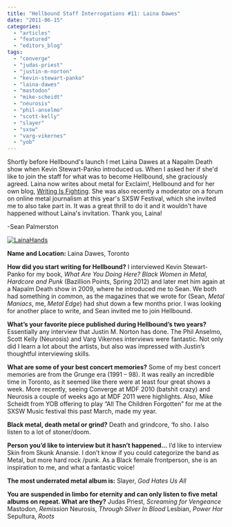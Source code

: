 ```yaml
---
title: "Hellbound Staff Interrogations #11: Laina Dawes"
date: "2011-06-15"
categories: 
  - "articles"
  - "featured"
  - "editors_blog"
tags: 
  - "converge"
  - "judas-priest"
  - "justin-m-norton"
  - "kevin-stewart-panko"
  - "laina-dawes"
  - "mastodon"
  - "mike-scheidt"
  - "neurosis"
  - "phil-anselmo"
  - "scott-kelly"
  - "slayer"
  - "sxsw"
  - "varg-vikernes"
  - "yob"
---
```


Shortly before Hellbound's launch I met Laina Dawes at a Napalm Death show when Kevin Stewart-Panko introduced us. When I asked her if she'd like to join the staff for what was to become Hellbound, she graciously agreed. Laina now writes about metal for Exclaim!, Hellbound and for her own blog, [Writing Is Fighting](http://www.lainad.typepad.com/). She was also recently a moderator on a forum on online metal journalism at this year's SXSW Festival, which she invited me to also take part in. It was a great thrill to do it and it wouldn't have happened without Laina's invitation. Thank you, Laina!

\-Sean Palmerston

[![](http://www.hellbound.ca/wp-content/uploads/2011/06/LainaHands-290x193.jpg "LainaHands")](http://www.hellbound.ca/wp-content/uploads/2011/06/LainaHands.jpg)

**Name and Location:** Laina Dawes, Toronto

**How did you start writing for Hellbound?** I interviewed Kevin Stewart-Panko for my book, _What Are You Doing Here? Black Women in Metal, Hardcore and Punk_ (Bazillion Points, Spring 2012) and later met him again at a Napalm Death show in 2009, where he introduced me to Sean. We both had something in common, as the magazines that we wrote for (Sean, _Metal Maniacs_, me, _Metal Edge_) had shut down a few months prior. I was looking for another place to write, and Sean invited me to join Hellbound.

**What’s your favorite piece published during Hellbound’s two years?** Essentially any interview that Justin M. Norton has done. The Phil Anselmo, Scott Kelly (Neurosis) and Varg Vikernes interviews were fantastic. Not only did I learn a lot about the artists, but also was impressed with Justin’s thoughtful interviewing skills.

**What are some of your best concert memories?** Some of my best concert memories are from the Grunge era (1991 – 98). It was really an incredible time in Toronto, as it seemed like there were at least four great shows a week. More recently, seeing Converge at MDF 2010 (batshit crazy) and Neurosis a couple of weeks ago at MDF 2011 were highlights. Also, Mike Scheidt from YOB offering to play “All The Children Forgotten” for me at the SXSW Music festival this past March, made my year.

**Black metal, death metal or grind?** Death and grindcore, ‘fo sho. I also listen to a lot of stoner/doom.

**Person you’d like to interview but it hasn’t happened…** I’d like to interview Skin from Skunk Anansie. I don’t know if you could categorize the band as Metal, but more hard rock /punk. As a Black female frontperson, she is an inspiration to me, and what a fantastic voice!

**The most underrated metal album is:** Slayer, _God Hates Us All_

**You are suspended in limbo for eternity and can only listen to five metal albums on repeat. What are they?** Judas Priest, _Screaming for Vengeance_ Mastodon, _Remission_ Neurosis, _Through Silver In Blood_ Lesbian, _Power Hor_ Sepultura, _Roots_
